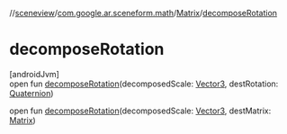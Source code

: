 //[sceneview](../../../index.md)/[com.google.ar.sceneform.math](../index.md)/[Matrix](index.md)/[decomposeRotation](decompose-rotation.md)

# decomposeRotation

[androidJvm]\
open fun [decomposeRotation](decompose-rotation.md)(decomposedScale: [Vector3](../-vector3/index.md), destRotation: [Quaternion](../-quaternion/index.md))

open fun [decomposeRotation](decompose-rotation.md)(decomposedScale: [Vector3](../-vector3/index.md), destMatrix: [Matrix](index.md))
